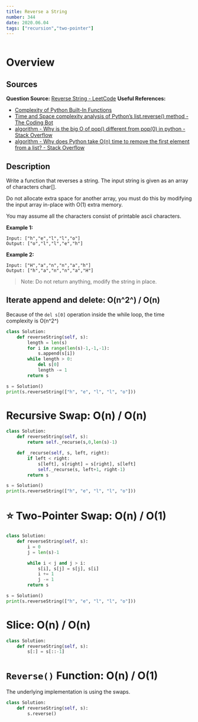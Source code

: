 ```yaml
---
title: Reverse a String
number: 344
date: 2020.06.04
tags: ["recursion","two-pointer"]
---
```


```toc
```

# Overview
## Sources
**Question Source:** [Reverse String - LeetCode](https://leetcode.com/problems/reverse-string/solution/)
**Useful References:** 
- [Complexity of Python Built-In Functions](https://www.ics.uci.edu/~pattis/ICS-33/lectures/complexitypython.txt)
- [Time and Space complexity analysis of Python’s list.reverse() method - The Coding Bot](https://thecodingbot.com/time-and-space-complexity-analysis-of-pythons-list-reverse-method/)
- [algorithm - Why is the big O of pop() different from pop(0) in python - Stack Overflow](https://stackoverflow.com/questions/34633178/why-is-the-big-o-of-pop-different-from-pop0-in-python)
- [algorithm - Why does Python take O(n) time to remove the first element from a list? - Stack Overflow](https://stackoverflow.com/questions/37582225/why-does-python-take-on-time-to-remove-the-first-element-from-a-list)

## Description
Write a function that reverses a string. The input string is given as an array of characters char[].

Do not allocate extra space for another array, you must do this by modifying the input array in-place with O(1) extra memory.

You may assume all the characters consist of printable ascii characters.

**Example 1:**

```
Input: ["h","e","l","l","o"]
Output: ["o","l","l","e","h"]
```

**Example 2:**

```
Input: ["H","a","n","n","a","h"]
Output: ["h","a","n","n","a","H"]
```

> Note: Do not return anything, modify the string in place.  

## Iterate append  and delete: O(n^2^) / O(n)
Because of the `del s[0]` operation inside the while loop, the time complexity is O(n^2^)
```py
class Solution:
    def reverseString(self, s):
        length = len(s)
        for i in range(len(s)-1,-1,-1):
            s.append(s[i])
        while length > 0:
            del s[0]
            length -= 1
        return s

s = Solution()
print(s.reverseString(["h", "e", "l", "l", "o"]))
```

# Recursive Swap: O(n) / O(n)
```py
class Solution:
    def reverseString(self, s):
        return self._recurse(s,0,len(s)-1)

    def _recurse(self, s, left, right):
        if left < right:
            s[left], s[right] = s[right], s[left]
            self._recurse(s, left+1, right-1)
        return s

s = Solution()
print(s.reverseString(["h", "e", "l", "l", "o"]))
```

# ⭐️ Two-Pointer Swap: O(n) / O(1)
```py
class Solution:
    def reverseString(self, s):
        i = 0
        j = len(s)-1

        while i < j and j > i:
            s[i], s[j] = s[j], s[i]
            i += 1
            j -= 1
        return s

s = Solution()
print(s.reverseString(["h", "e", "l", "l", "o"]))
```

# Slice: O(n) / O(n)
```py
class Solution:
    def reverseString(self, s):
        s[:] = s[::-1]
```

# `Reverse()` Function: O(n) / O(1)
The underlying implementation is using the swaps.

```py
class Solution:
    def reverseString(self, s):
        s.reverse()
```

